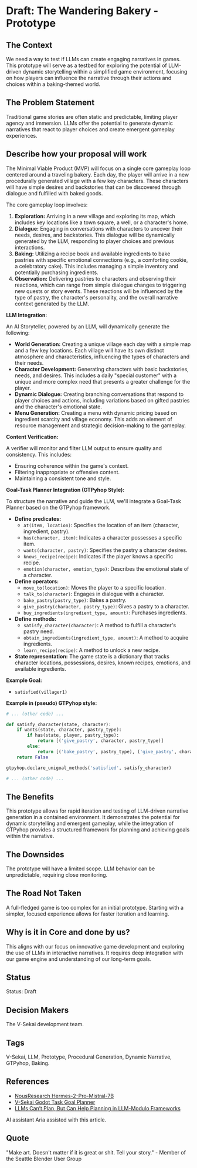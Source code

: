 # Draft: The Wandering Bakery - Prototype

## The Context

We need a way to test if LLMs can create engaging narratives in games. This prototype will serve as a testbed for exploring the potential of LLM-driven dynamic storytelling within a simplified game environment, focusing on how players can influence the narrative through their actions and choices within a baking-themed world.

## The Problem Statement

Traditional game stories are often static and predictable, limiting player agency and immersion. LLMs offer the potential to generate dynamic narratives that react to player choices and create emergent gameplay experiences.

## Describe how your proposal will work

The Minimal Viable Product (MVP) will focus on a single core gameplay loop centered around a traveling bakery. Each day, the player will arrive in a new procedurally generated village with a few key characters. These characters will have simple desires and backstories that can be discovered through dialogue and fulfilled with baked goods.

The core gameplay loop involves:

1. **Exploration:** Arriving in a new village and exploring its map, which includes key locations like a town square, a well, or a character's home.
2. **Dialogue:** Engaging in conversations with characters to uncover their needs, desires, and backstories. This dialogue will be dynamically generated by the LLM, responding to player choices and previous interactions.
3. **Baking:** Utilizing a recipe book and available ingredients to bake pastries with specific emotional connections (e.g., a comforting cookie, a celebratory cake). This includes managing a simple inventory and potentially purchasing ingredients.
4. **Observation:** Delivering pastries to characters and observing their reactions, which can range from simple dialogue changes to triggering new quests or story events. These reactions will be influenced by the type of pastry, the character's personality, and the overall narrative context generated by the LLM.

**LLM Integration:**

An AI Storyteller, powered by an LLM, will dynamically generate the following:

- **World Generation:** Creating a unique village each day with a simple map and a few key locations. Each village will have its own distinct atmosphere and characteristics, influencing the types of characters and their needs.
- **Character Development:** Generating characters with basic backstories, needs, and desires. This includes a daily "special customer" with a unique and more complex need that presents a greater challenge for the player.
- **Dynamic Dialogue:** Creating branching conversations that respond to player choices and actions, including variations based on gifted pastries and the character's emotional state.
- **Menu Generation:** Creating a menu with dynamic pricing based on ingredient scarcity and village economy. This adds an element of resource management and strategic decision-making to the gameplay.

**Content Verification:**

A verifier will monitor and filter LLM output to ensure quality and consistency. This includes:

- Ensuring coherence within the game's context.
- Filtering inappropriate or offensive content.
- Maintaining a consistent tone and style.

**Goal-Task Planner Integration (GTPyhop Style):**

To structure the narrative and guide the LLM, we'll integrate a Goal-Task Planner based on the GTPyhop framework.

- **Define predicates:**
  - `at(item, location)`: Specifies the location of an item (character, ingredient, pastry).
  - `has(character, item)`: Indicates a character possesses a specific item.
  - `wants(character, pastry)`: Specifies the pastry a character desires.
  - `knows_recipe(recipe)`: Indicates if the player knows a specific recipe.
  - `emotion(character, emotion_type)`: Describes the emotional state of a character.
- **Define operators:**
  - `move_to(location)`: Moves the player to a specific location.
  - `talk_to(character)`: Engages in dialogue with a character.
  - `bake_pastry(pastry_type)`: Bakes a pastry.
  - `give_pastry(character, pastry_type)`: Gives a pastry to a character.
  - `buy_ingredients(ingredient_type, amount)`: Purchases ingredients.
- **Define methods:**
  - `satisfy_character(character)`: A method to fulfill a character's pastry need.
  - `obtain_ingredients(ingredient_type, amount)`: A method to acquire ingredients.
  - `learn_recipe(recipe)`: A method to unlock a new recipe.
- **State representation:** The game state is a dictionary that tracks character locations, possessions, desires, known recipes, emotions, and available ingredients.

**Example Goal:**

- `satisfied(villager1)`

**Example in (pseudo) GTPyhop style:**

```python
# ... (other code) ...

def satisfy_character(state, character):
    if wants(state, character, pastry_type):
        if has(state, player, pastry_type):
            return [('give_pastry', character, pastry_type)]
        else:
            return [('bake_pastry', pastry_type), ('give_pastry', character, pastry_type)]
    return False

gtpyhop.declare_unigoal_methods('satisfied', satisfy_character)

# ... (other code) ...
```

## The Benefits

This prototype allows for rapid iteration and testing of LLM-driven narrative generation in a contained environment. It demonstrates the potential for dynamic storytelling and emergent gameplay, while the integration of GTPyhop provides a structured framework for planning and achieving goals within the narrative.

## The Downsides

The prototype will have a limited scope. LLM behavior can be unpredictable, requiring close monitoring.

## The Road Not Taken

A full-fledged game is too complex for an initial prototype. Starting with a simpler, focused experience allows for faster iteration and learning.

## Why is it in Core and done by us?

This aligns with our focus on innovative game development and exploring the use of LLMs in interactive narratives. It requires deep integration with our game engine and understanding of our long-term goals.

## Status

Status: Draft

## Decision Makers

The V-Sekai development team.

## Tags

V-Sekai, LLM, Prototype, Procedural Generation, Dynamic Narrative, GTPyhop, Baking.

## References

- [NousResearch Hermes-2-Pro-Mistral-7B](https://huggingface.co/NousResearch/Hermes-2-Pro-Mistral-7B)
- [V-Sekai Godot Task Goal Planner](https://github.com/V-Sekai/godot-task-goal-planner)
- [LLMs Can’t Plan, But Can Help Planning in LLM-Modulo Frameworks](https://arxiv.org/html/2402.01817v2)

AI assistant Aria assisted with this article.

## Quote

"Make art. Doesn't matter if it is great or shit. Tell your story." - Member of the Seattle Blender User Group
